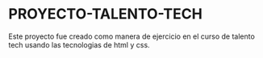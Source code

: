 # PROYECTO-TALENTO-TECH 
Este proyecto fue creado como manera de ejercicio en el curso de talento tech usando las tecnologias de html y css.
